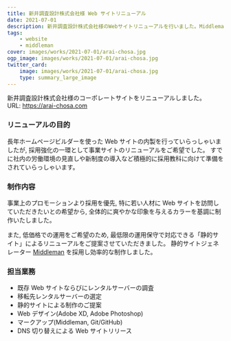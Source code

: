 ```yaml
---
title: 新井調査設計株式会社様 Web サイトリニューアル
date: 2021-07-01
description: 新井調査設計株式会社様のWebサイトリニューアルを行いました。Middleman による静的サイト生成を使って構築しています。
tags:
    - website
    - middleman
cover: images/works/2021-07-01/arai-chosa.jpg
ogp_image: images/works/2021-07-01/arai-chosa.jpg
twitter_card:
    image: images/works/2021-07-01/arai-chosa.jpg
    type: summary_large_image
---
```


<!-- textlint-disable -->

新井調査設計株式会社様のコーポレートサイトをリニューアルしました。<br>
URL: https://arai-chosa.com

<!-- textlint-enable -->

<!--more-->

### リニューアルの目的

長年ホームページビルダーを使った Web サイトの内製を行っていらっしゃいましたが, 採用強化の一環として事業サイトのリニューアルをご希望でした。
すでに社内の労働環境の見直しや新制度の導入など積極的に採用教科に向けて準備をされていらっしゃいます。


### 制作内容


事業上のプロモーションより採用を優先, 特に若い人材に Web サイトを訪問していただきたいとの希望から, 全体的に爽やかな印象を与えるカラーを基調に制作いたしました。

また, 低価格での運用をご希望のため, 最低限の運用保守で対応できる「静的サイト」によるリニューアルをご提案させていただきました。
静的サイトジェネレーター [Middleman](https://middlemanapp.com) を採用し効率的な制作しました。

### 担当業務

- 既存 Web サイトならびにレンタルサーバーの調査
- 移転先レンタルサーバーの選定
- 静的サイトによる制作のご提案
- Web デザイン(Adobe XD, Adobe Photoshop)
- マークアップ(Middleman, Git/GitHub)
- DNS 切り替えによる Web サイトリリース
